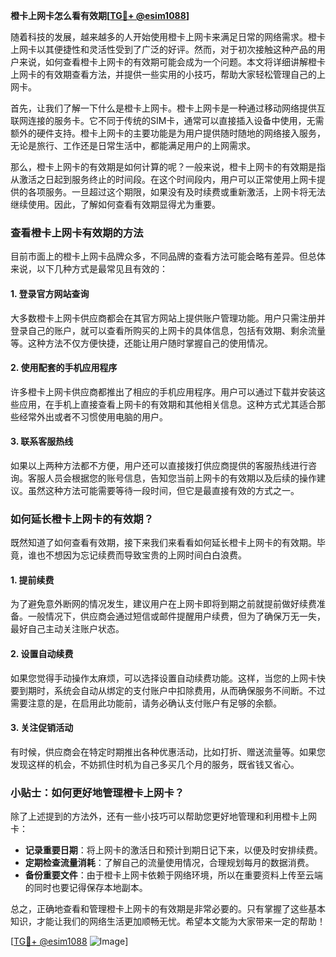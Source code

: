**橙卡上网卡怎么看有效期[[TG💪+ @esim1088](https://t.me/s/esim1088)]**

随着科技的发展，越来越多的人开始使用橙卡上网卡来满足日常的网络需求。橙卡上网卡以其便捷性和灵活性受到了广泛的好评。然而，对于初次接触这种产品的用户来说，如何查看橙卡上网卡的有效期可能会成为一个问题。本文将详细讲解橙卡上网卡的有效期查看方法，并提供一些实用的小技巧，帮助大家轻松管理自己的上网卡。

首先，让我们了解一下什么是橙卡上网卡。橙卡上网卡是一种通过移动网络提供互联网连接的服务卡。它不同于传统的SIM卡，通常可以直接插入设备中使用，无需额外的硬件支持。橙卡上网卡的主要功能是为用户提供随时随地的网络接入服务，无论是旅行、工作还是日常生活中，都能满足用户的上网需求。

那么，橙卡上网卡的有效期是如何计算的呢？一般来说，橙卡上网卡的有效期是指从激活之日起到服务终止的时间段。在这个时间段内，用户可以正常使用上网卡提供的各项服务。一旦超过这个期限，如果没有及时续费或重新激活，上网卡将无法继续使用。因此，了解如何查看有效期显得尤为重要。

### 查看橙卡上网卡有效期的方法

目前市面上的橙卡上网卡品牌众多，不同品牌的查看方法可能会略有差异。但总体来说，以下几种方式是最常见且有效的：

#### 1. 登录官方网站查询
大多数橙卡上网卡供应商都会在其官方网站上提供账户管理功能。用户只需注册并登录自己的账户，就可以查看所购买的上网卡的具体信息，包括有效期、剩余流量等。这种方法不仅方便快捷，还能让用户随时掌握自己的使用情况。

#### 2. 使用配套的手机应用程序
许多橙卡上网卡供应商都推出了相应的手机应用程序。用户可以通过下载并安装这些应用，在手机上直接查看上网卡的有效期和其他相关信息。这种方式尤其适合那些经常外出或者不习惯使用电脑的用户。

#### 3. 联系客服热线
如果以上两种方法都不方便，用户还可以直接拨打供应商提供的客服热线进行咨询。客服人员会根据您的账号信息，告知您当前上网卡的有效期以及后续的操作建议。虽然这种方法可能需要等待一段时间，但它是最直接有效的方式之一。

### 如何延长橙卡上网卡的有效期？

既然知道了如何查看有效期，接下来我们来看看如何延长橙卡上网卡的有效期。毕竟，谁也不想因为忘记续费而导致宝贵的上网时间白白浪费。

#### 1. 提前续费
为了避免意外断网的情况发生，建议用户在上网卡即将到期之前就提前做好续费准备。一般情况下，供应商会通过短信或邮件提醒用户续费，但为了确保万无一失，最好自己主动关注账户状态。

#### 2. 设置自动续费
如果您觉得手动操作太麻烦，可以选择设置自动续费功能。这样，当您的上网卡快要到期时，系统会自动从绑定的支付账户中扣除费用，从而确保服务不间断。不过需要注意的是，在启用此功能前，请务必确认支付账户有足够的余额。

#### 3. 关注促销活动
有时候，供应商会在特定时期推出各种优惠活动，比如打折、赠送流量等。如果您发现这样的机会，不妨抓住时机为自己多买几个月的服务，既省钱又省心。

### 小贴士：如何更好地管理橙卡上网卡？

除了上述提到的方法外，还有一些小技巧可以帮助您更好地管理和利用橙卡上网卡：

- **记录重要日期**：将上网卡的激活日和预计到期日记下来，以便及时安排续费。
- **定期检查流量消耗**：了解自己的流量使用情况，合理规划每月的数据消费。
- **备份重要文件**：由于橙卡上网卡依赖于网络环境，所以在重要资料上传至云端的同时也要记得保存本地副本。

总之，正确地查看和管理橙卡上网卡的有效期是非常必要的。只有掌握了这些基本知识，才能让我们的网络生活更加顺畅无忧。希望本文能为大家带来一定的帮助！

[[TG💪+ @esim1088](https://t.me/s/esim1088) ![Image](https://i.postimg.cc/4NQfJmqS/Snipaste-2025-05-13-00-14-12.png)]